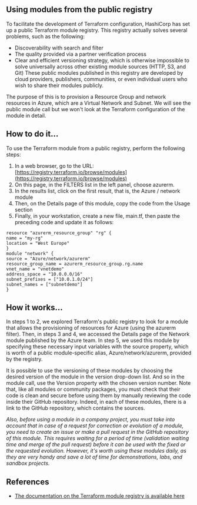 ## Using modules from the public registry
To facilitate the development of Terraform configuration, HashiCorp has set up a public Terraform module registry.
This registry actually solves several problems, such as the following:
- Discoverability with search and filter
- The quality provided via a partner verification process
- Clear and efficient versioning strategy, which is otherwise impossible to solve universally across other existing module sources (HTTP, S3, and Git)
These public modules published in this registry are developed by cloud providers, publishers, communities, or even individual users who wish to share their modules publicly.

The purpose of this is to provision a Resource Group and network resources in Azure, which are a Virtual Network and Subnet. We will see the public module call but we won't look at the Terraform configuration of the module in detail.

## How to do it…
To use the Terraform module from a public registry, perform the following steps:
1. In a web browser, go to the URL: [https://registry.terraform.io/browse/modules](https://registry.terraform.io/browse/modules)
2. On this page, in the FILTERS list in the left panel, choose azurerm.
3. In the results list, click on the first result, that is, the Azure / network module
4. Then, on the Details page of this module, copy the code from the Usage section
5. Finally, in your workstation, create a new file, main.tf, then paste the preceding code and update it as follows:

```
resource "azurerm_resource_group" "rg" {
name = "my-rg"
location = "West Europe"
}
module "network" {
source = "Azure/network/azurerm"
resource_group_name = azurerm_resource_group.rg.name
vnet_name = "vnetdemo"
address_space = "10.0.0.0/16"
subnet_prefixes = ["10.0.1.0/24"]
subnet_names = ["subnetdemo"]
}
```


## How it works…
In steps 1 to 2, we explored Terraform's public registry to look for a module that allows the
provisioning of resources for Azure (using the azurerm filter).
Then, in steps 3 and 4, we accessed the Details page of the Network module published by the Azure team.
In step 5, we used this module by specifying these necessary input variables with the source property, which is worth of a public module-specific
alias, Azure/network/azurerm, provided by the registry.

It is possible to use the versioning of these modules by choosing the desired version of the module in the version drop-down list.
And so in the module call, use the Version property with the chosen version number. Note that, like all modules or community packages, you must check that their code is clean and secure before using them by manually reviewing the code inside their GitHub repository. Indeed, in each of these modules, there is a link to the GitHub repository, which contains the sources.

*Also, before using a module in a company project, you must take into account that in case of a request for correction or evolution of a module, you need to create an issue or make a pull request in the GitHub repository of this module. This requires waiting for a period of time (validation waiting time and merge of the pull request) before it can be used with the fixed or the requested evolution. However, it's worth using these modules daily, as they are very handy and save a lot of time for demonstrations, labs, and sandbox projects.*

## References
- [The documentation on the Terraform module registry is available here](https://www.terraform.io/registry)
